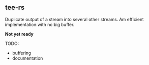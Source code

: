 ## tee-rs

Duplicate output of a stream into several other streams. Am efficient implementation with no big buffer.

**Not yet ready**

TODO:

- buffering
- documentation

